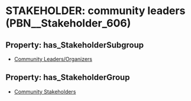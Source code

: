 # STAKEHOLDER: __community leaders__ (PBN__Stakeholder_606)

## Property: has_StakeholderSubgroup

* [Community Leaders/Organizers](PBN__StakeholderSubgroup_127)

## Property: has_StakeholderGroup

* [Community Stakeholders](PBN__StakeholderGroup_8)

